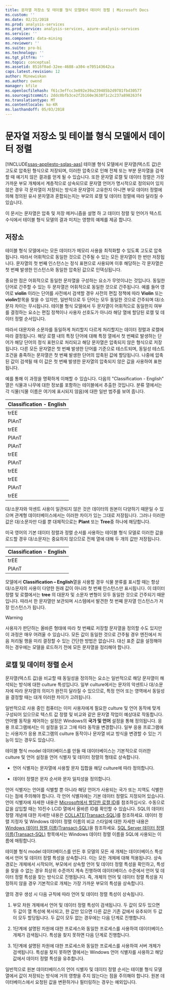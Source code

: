 ```yaml
---
title: 문자열 저장소 및 테이블 형식 모델에서 데이터 정렬 | Microsoft Docs
ms.custom: ''
ms.date: 02/21/2018
ms.prod: analysis-services
ms.prod_service: analysis-services, azure-analysis-services
ms.service: ''
ms.component: data-mining
ms.reviewer: ''
ms.suite: pro-bi
ms.technology: ''
ms.tgt_pltfrm: ''
ms.topic: conceptual
ms.assetid: 8516f0ad-32ee-4688-a304-e705143642ca
caps.latest.revision: 12
author: Minewiskan
ms.author: owend
manager: kfile
ms.openlocfilehash: f61c3effcc3e892e39a239485b2d9781fbd30577
ms.sourcegitcommit: 2ddc0bfb3ce2f2b160e3638f1c2c237a898263f4
ms.translationtype: MT
ms.contentlocale: ko-KR
ms.lasthandoff: 05/03/2018
---
```

# <a name="string-storage-and-collation-in-tabular-models"></a>문자열 저장소 및 테이블 형식 모델에서 데이터 정렬
[!INCLUDE[ssas-appliesto-sqlas-aas](../../includes/ssas-appliesto-sqlas-aas.md)]
  테이블 형식 모델에서 문자열(텍스트 값)은 고도로 압축된 형식으로 저장되며, 이러한 압축으로 인해 전체 또는 부분 문자열을 검색할 때 예기치 않은 결과를 얻게 될 수 있습니다. 또한 문자열 로캘 및 데이터 정렬은 가장 가까운 부모 개체에서 계층적으로 상속되므로 문자열 언어가 명시적으로 정의되어 있지 않은 경우 각 문자열이 저장되는 방식과 문자열이 고유한지 아니면 부모 데이터 정렬에 의해 정의된 유사 문자열과 혼합되는지는 부모의 로캘 및 데이터 정렬에 따라 달라질 수 있습니다.  
  
 이 문서는 문자열은 압축 및 저장 메커니즘을 설명 하 고 데이터 정렬 및 언어가 텍스트 수식에서 테이블 형식 모델의 결과 미치는 영향의 예제를 제공 합니다.  
  
## <a name="storage"></a>저장소  
 테이블 형식 모델에서는 모든 데이터가 메모리 사용을 최적화할 수 있도록 고도로 압축됩니다. 따라서 어휘적으로 동일한 것으로 간주될 수 있는 모든 문자열이 한 번만 저장됩니다. 문자열의 첫 번째 인스턴스는 정식 표현으로 사용되며 이후 해당하는 각 문자열은 첫 번째 발생한 인스턴스와 동일한 압축된 값으로 인덱싱됩니다.  
  
 중요한 점은 어휘적으로 동일한 문자열을 구성하는 요소가 무엇이냐는 것입니다. 동일한 단어로 간주할 수 있는 두 문자열은 어휘적으로 동일한 것으로 간주됩니다. 예를 들어 영어로 **violin** 이라는 단어를 사전에서 검색할 경우 사전의 편집 정책에 따라 **Violin** 또는 **violin**항목을 찾을 수 있지만, 일반적으로 두 단어는 모두 동일한 것으로 간주되며 대/소문자 차이는 무시됩니다. 테이블 형식 모델에서 두 문자열이 어휘적으로 동일한지 여부를 결정하는 요소는 편집 정책이나 사용자 선호도가 아니라 해당 열에 할당된 로캘 및 데이터 정렬 순서입니다.  
  
 따라서 대문자와 소문자를 동일하게 처리할지 다르게 처리할지는 데이터 정렬과 로캘에 따라 결정됩니다. 해당 로캘 내의 특정 단어에 대해 특정 열에서 첫 번째로 발생하는 단어가 해당 단어의 정식 표현으로 처리되고 해당 문자열은 압축되지 않은 형식으로 저장됩니다.  다른 모든 문자열은 첫 번째 발생한 단어를 기준으로 테스트되며, 동일성 테스트 조건을 충족하는 문자열은 첫 번째 발생한 단어의 압축된 값에 할당됩니다. 나중에 압축된 값이 검색될 때 이 값은 첫 번째 발생한 문자열의 압축되지 않은 값을 사용하여 표현됩니다.  
  
 예를 통해 이 과정을 명확하게 이해할 수 있습니다. 다음의 "Classification - English" 열은 식물과 나무에 대한 정보를 포함하는 테이블에서 추출한 것입니다. 분류 열에서는 각 식물(식물 이름은 여기에 표시되지 않음)에 대한 일반 범주를 보여 줍니다.  
  
|Classification - English|  
|-------------------------------|  
|trEE|  
|PlAnT|  
|trEE|  
|PlAnT|  
|PlAnT|  
|trEE|  
|PlAnT|  
|trEE|  
|trEE|  
|PlAnT|  
|trEE|  
  
 대/소문자와 악센트 사용이 일관되지 않은 것은 데이터의 원본이 다양하기 때문일 수 있으며 관계형 데이터베이스에서는 이러한 차이가 있는 그대로 저장됩니다. 그러나 이러한 값은 대/소문자만 다를 뿐 대체적으로는 **Plant** 또는 **Tree**중 하나에 해당합니다.  
  
 미국 영어의 기본 데이터 정렬과 정렬 순서를 사용하는 테이블 형식 모델로 이러한 값을 로드할 경우 대/소문자는 중요하지 않으므로 전체 열에 대해 두 개의 값만 저장됩니다.  
  
|Classification - English|  
|-------------------------------|  
|trEE|  
|PlAnT|  
  
 모델에서 **Classification – English**열을 사용할 경우 식물 분류를 표시할 때는 항상 대/소문자의 사용이 다양한 원래 값이 아니라 첫 번째 인스턴스만 표시됩니다. 이 데이터 정렬 및 로캘에서는 **tree** 의 대문자 및 소문자 변형이 모두 동일한 것으로 간주되기 때문입니다. 따라서 한 문자열만 보관되며 시스템에서 발견한 첫 번째 문자열 인스턴스가 저장 인스턴스가 됩니다.  
  
> [!WARNING]  
>  사용자가 판단하는 올바른 형태에 따라 첫 번째로 저장할 문자열을 정의할 수도 있지만 이 과정은 매우 어려울 수 있습니다. 모든 값이 동일한 것으로 간주될 경우 엔진에서 처음 처리될 행을 미리 결정할 수 있는 간단한 방법은 없습니다. 대신 표준 값을 설정해야 하는 경우에는 모델을 로드하기 전에 모든 문자열을 정리해야 합니다.  
  
## <a name="locale-and-collation-order"></a>로캘 및 데이터 정렬 순서  
 문자열(텍스트 값)을 비교할 때 동일성을 정의하는 요소는 일반적으로 해당 문자열이 해석되는 방식에 대한 culture 특성입니다. 일부 culture에서는 문자의 악센트나 대/소문자에 따라 문자열의 의미가 완전히 달라질 수 있으므로, 특정 언어 또는 영역에서 동일성을 결정할 때는 대개 이러한 차이가 고려됩니다.  
  
 일반적으로 사용 중인 컴퓨터는 이미 사용자에게 필요한 culture 및 언어 동작에 맞게 구성되어 있으므로 텍스트 값 정렬 및 비교와 같은 문자열 작업이 예상대로 작동합니다. 언어별 동작을 제어하는 설정은 Windows의 **국가 및 언어** 설정을 통해 정의됩니다. 응용 프로그램에서는 이 설정을 읽고 그에 따라 동작을 변경합니다. 일부 응용 프로그램에는 사용자가 응용 프로그램의 culture 동작이나 문자열 비교 방식을 변경할 수 있는 기능이 있는 경우도 있습니다.  
  
 테이블 형식 model 데이터베이스를 만들 때 데이터베이스는 기본적으로 이러한 culture 및 언어 설정을 언어 식별자 및 데이터 정렬의 형태로 상속합니다.  
  
-   언어 식별자는 문자열에 사용할 문자 집합을 해당 culture에 따라 정의합니다.  
  
-   데이터 정렬은 문자 순서와 문자 일치성을 정의합니다.  
  
 언어 식별자는 언어를 식별할 뿐 아니라 해당 언어가 사용되는 국가 또는 지역도 식별한다는 점에 주의해야 합니다. 각 언어 식별자에는 기본 데이터 정렬도 지정되어 있습니다. 언어 식별자에 자세한 내용은 [Microsoft에서 할당한 로캘 ID](http://msdn.microsoft.com/goglobal/bb964664.aspx)를 참조하십시오. 수동으로 값을 삽입할 때는 10진수 LCID 열에서 올바른 ID를 확인할 수 있습니다. SQL의 데이터 정렬 개념에 대한 자세한 내용은 [COLLATE&#40;Transact-SQL&#41;](../../t-sql/statements/collations.md)를 참조하세요. 데이터 정렬 지정자 및 Windows 데이터 정렬 이름의 비교 스타일에 대한 자세한 내용은 [Windows 데이터 정렬 이름&#40;Transact-SQL&#41;](../../t-sql/statements/windows-collation-name-transact-sql.md)을 참조하세요. [SQL Server 데이터 정렬 이름&#40;Transact-SQL&#41;](../../t-sql/statements/sql-server-collation-name-transact-sql.md) 항목에서는 Windows 데이터 정렬 이름을 SQL에 사용되는 이름에 매핑합니다.  
  
 테이블 형식 model 데이터베이스를 만든 후 모델의 모든 새 개체는 데이터베이스 특성에서 언어 및 데이터 정렬 특성을 상속합니다. 이는 모든 개체에 대해 적용됩니다. 상속 경로는 개체에서 시작되어, 부모에서 상속할 언어 및 데이터 정렬 특성을 확인하고, 특성을 찾을 수 없는 경우 최상위 수준까지 계속 진행하여 데이터베이스 수준에서 언어 및 데이터 정렬 특성을 찾는 방식으로 진행됩니다. 즉, 개체의 언어 및 데이터 정렬 특성을 지정하지 않을 경우 기본적으로 개체는 가장 가까운 부모의 특성을 상속합니다.  
  
 열의 경우 생성 시 다음 규칙에 따라 언어 및 데이터 정렬 특성이 상속됩니다.  
  
1.  부모 차원 개체에서 언어 및 데이터 정렬 특성이 검색됩니다. 두 값이 모두 있으면 두 값이 열 특성에 복사되고, 한 값만 있으면 다른 값은 기존 값에서 유추되어 두 값이 모두 할당됩니다. 두 값이 모두 없는 경우에는 다음 단계로 진행합니다.  
  
2.  1단계에 설명된 차원에 대한 프로세스와 동일한 프로세스를 사용하여 데이터베이스 개체가 검색됩니다. 특성을 찾지 못하면 다음 단계로 진행합니다.  
  
3.  1단계에 설명된 차원에 대한 프로세스와 동일한 프로세스를 사용하여 서버 개체가 검색됩니다. 특성을 찾지 못하면 열에서는 Windows 언어 식별자를 사용하고 해당 값에서 데이터 정렬 특성을 유추합니다.  
  
 일반적으로 원본 데이터베이스의 언어 식별자 및 데이터 정렬 순서는 테이블 형식 모델 열에서 값이 저장되는 방식에 거의 영향을 주지 않는다는 점을 주의해야 합니다. 원본 데이터베이스에서 요청된 값을 변환하거나 필터링하는 경우는 예외입니다.  
  
  
